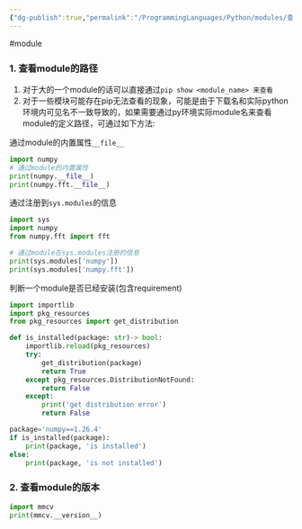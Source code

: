 ```yaml
---
{"dg-publish":true,"permalink":"/ProgrammingLanguages/Python/modules/查看py module的基本信息/","noteIcon":"3"}
---
```


#module

### 1. 查看module的路径
1. 对于大的一个module的话可以直接通过`pip show <module_name> 来查看`
2. 对于一些模块可能存在pip无法查看的现象，可能是由于下载名和实际python环境内可见名不一致导致的，如果需要通过py环境实际module名来查看module的定义路径，可通过如下方法:

通过module的内置属性`__file__`

```py
import numpy
# 通过module的内置属性
print(numpy.__file__)
print(numpy.fft.__file__)


```
通过注册到`sys.modules`的信息
```py
import sys
import numpy
from numpy.fft import fft

# 通过module在sys.modules注册的信息
print(sys.modules['numpy'])
print(sys.modules['numpy.fft'])

```


判断一个module是否已经安装(包含requirement)
```py
import importlib
import pkg_resources
from pkg_resources import get_distribution

def is_installed(package: str)-> bool:
	importlib.reload(pkg_resources)
	try:
		get_distribution(package)
		return True
	except pkg_resources.DistributionNotFound:
		return False
	except:
		print('get distribution error')
		return False

package='numpy==1.26.4'
if is_installed(package):
	print(package, 'is installed')
else:
	print(package, 'is not installed')

```

### 2. 查看module的版本

```py
import mmcv
print(mmcv.__version__)

```